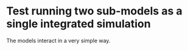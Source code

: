 # Test running two sub-models as a single integrated simulation

The models interact in a very simple way. 
